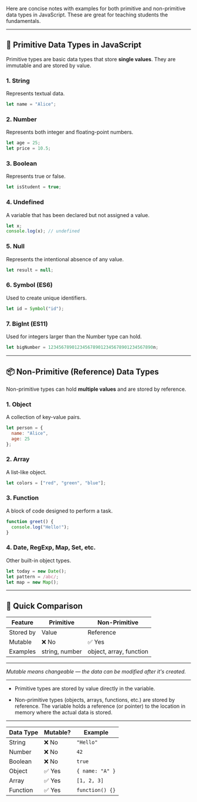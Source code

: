 Here are concise notes with examples for both primitive and non-primitive data types in JavaScript. These are great for teaching students the fundamentals.

---

## 🧠 Primitive Data Types in JavaScript

Primitive types are basic data types that store **single values**. They are immutable and are stored by value.

### 1. String

Represents textual data.

```javascript
let name = "Alice";
```

### 2. Number

Represents both integer and floating-point numbers.

```javascript
let age = 25;
let price = 10.5;
```

### 3. Boolean

Represents true or false.

```javascript
let isStudent = true;
```

### 4. Undefined

A variable that has been declared but not assigned a value.

```javascript
let x;
console.log(x); // undefined
```

### 5. Null

Represents the intentional absence of any value.

```javascript
let result = null;
```

### 6. Symbol (ES6)

Used to create unique identifiers.

```javascript
let id = Symbol("id");
```

### 7. BigInt (ES11)

Used for integers larger than the Number type can hold.

```javascript
let bigNumber = 1234567890123456789012345678901234567890n;
```

---

## 📦 Non-Primitive (Reference) Data Types

Non-primitive types can hold **multiple values** and are stored by reference.

### 1. Object

A collection of key-value pairs.

```javascript
let person = {
  name: "Alice",
  age: 25
};
```

### 2. Array

A list-like object.

```javascript
let colors = ["red", "green", "blue"];
```

### 3. Function

A block of code designed to perform a task.

```javascript
function greet() {
  console.log("Hello!");
}
```

### 4. Date, RegExp, Map, Set, etc.

Other built-in object types.

```javascript
let today = new Date();
let pattern = /abc/;
let map = new Map();
```

---

## 🧪 Quick Comparison

| Feature   | Primitive      | Non-Primitive           |
| --------- | -------------- | ----------------------- |
| Stored by | Value          | Reference               |
| Mutable   | ❌ No           | ✅ Yes                   |
| Examples  | string, number | object, array, function |
----

*Mutable means changeable — the data can be modified after it's created.*

---

* Primitive types are stored by value directly in the variable.

* Non-primitive types (objects, arrays, functions, etc.) are stored by reference. The variable holds a reference (or pointer) to the location in memory where the actual data is stored.

----

| Data Type | Mutable? | Example         |
| --------- | -------- | --------------- |
| String    | ❌ No     | `"Hello"`       |
| Number    | ❌ No     | `42`            |
| Boolean   | ❌ No     | `true`          |
| Object    | ✅ Yes    | `{ name: "A" }` |
| Array     | ✅ Yes    | `[1, 2, 3]`     |
| Function  | ✅ Yes    | `function() {}` |
